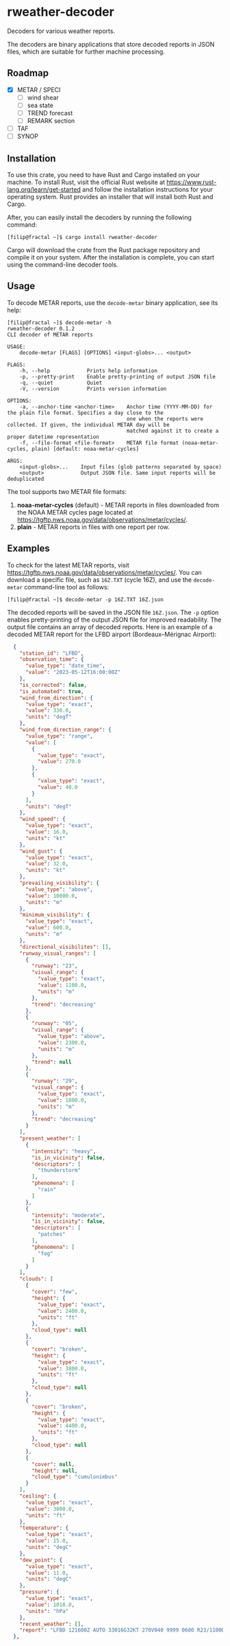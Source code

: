 # rweather-decoder

Decoders for various weather reports.

The decoders are binary applications that store decoded reports in JSON files, which are suitable for further machine processing.

## Roadmap

* [x] METAR / SPECI
  * [ ] wind shear
  * [ ] sea state
  * [ ] TREND forecast
  * [ ] REMARK section
* [ ] TAF
* [ ] SYNOP

## Installation

To use this crate, you need to have Rust and Cargo installed on your machine. To install Rust, visit the official Rust website at https://www.rust-lang.org/learn/get-started and follow the installation instructions for your operating system. Rust provides an installer that will install both Rust and Cargo.

After, you can easily install the decoders by running the following command:

```shell
[filip@fractal ~]$ cargo install rweather-decoder
```

Cargo will download the crate from the Rust package repository and compile it on your system. After the installation is complete, you can start using the command-line decoder tools.

## Usage

To decode METAR reports, use the `decode-metar` binary application, see its help:

```shell
[filip@fractal ~]$ decode-metar -h
rweather-decoder 0.1.2
CLI decoder of METAR reports

USAGE:
    decode-metar [FLAGS] [OPTIONS] <input-globs>... <output>

FLAGS:
    -h, --help            Prints help information
    -p, --pretty-print    Enable pretty-printing of output JSON file
    -q, --quiet           Quiet
    -V, --version         Prints version information

OPTIONS:
    -a, --anchor-time <anchor-time>    Anchor time (YYYY-MM-DD) for the plain file format. Specifies a day close to the
                                       one when the reports were collected. If given, the individual METAR day will be
                                       matched against it to create a proper datetime representation
    -f, --file-format <file-format>    METAR file format (noaa-metar-cycles, plain) [default: noaa-metar-cycles]

ARGS:
    <input-globs>...    Input files (glob patterns separated by space)
    <output>            Output JSON file. Same input reports will be deduplicated
```

The tool supports two METAR file formats:

1. **noaa-metar-cycles** (default) - METAR reports in files downloaded from the NOAA METAR cycles page located at https://tgftp.nws.noaa.gov/data/observations/metar/cycles/.
2. **plain** - METAR reports in files with one report per row.

## Examples

To check for the latest METAR reports, visit https://tgftp.nws.noaa.gov/data/observations/metar/cycles/. You can download a specific file, such as `16Z.TXT` (cycle 16Z), and use the `decode-metar` command-line tool as follows:

```shell
[filip@fractal ~]$ decode-metar -p 16Z.TXT 16Z.json
```

The decoded reports will be saved in the JSON file `16Z.json`. The `-p` option enables pretty-printing of the output JSON file for improved readability. The output file contains an array of decoded reports. Here is an example of a decoded METAR report for the LFBD airport (Bordeaux–Mérignac Airport):

```json
  {
    "station_id": "LFBD",
    "observation_time": {
      "value_type": "date_time",
      "value": "2023-05-12T16:00:00Z"
    },
    "is_corrected": false,
    "is_automated": true,
    "wind_from_direction": {
      "value_type": "exact",
      "value": 330.0,
      "units": "degT"
    },
    "wind_from_direction_range": {
      "value_type": "range",
      "value": [
        {
          "value_type": "exact",
          "value": 270.0
        },
        {
          "value_type": "exact",
          "value": 40.0
        }
      ],
      "units": "degT"
    },
    "wind_speed": {
      "value_type": "exact",
      "value": 16.0,
      "units": "kt"
    },
    "wind_gust": {
      "value_type": "exact",
      "value": 32.0,
      "units": "kt"
    },
    "prevailing_visibility": {
      "value_type": "above",
      "value": 10000.0,
      "units": "m"
    },
    "minimum_visibility": {
      "value_type": "exact",
      "value": 600.0,
      "units": "m"
    },
    "directional_visibilites": [],
    "runway_visual_ranges": [
      {
        "runway": "23",
        "visual_range": {
          "value_type": "exact",
          "value": 1100.0,
          "units": "m"
        },
        "trend": "decreasing"
      },
      {
        "runway": "05",
        "visual_range": {
          "value_type": "above",
          "value": 2300.0,
          "units": "m"
        },
        "trend": null
      },
      {
        "runway": "29",
        "visual_range": {
          "value_type": "exact",
          "value": 1800.0,
          "units": "m"
        },
        "trend": "decreasing"
      }
    ],
    "present_weather": [
      {
        "intensity": "heavy",
        "is_in_vicinity": false,
        "descriptors": [
          "thunderstorm"
        ],
        "phenomena": [
          "rain"
        ]
      },
      {
        "intensity": "moderate",
        "is_in_vicinity": false,
        "descriptors": [
          "patches"
        ],
        "phenomena": [
          "fog"
        ]
      }
    ],
    "clouds": [
      {
        "cover": "few",
        "height": {
          "value_type": "exact",
          "value": 2400.0,
          "units": "ft"
        },
        "cloud_type": null
      },
      {
        "cover": "broken",
        "height": {
          "value_type": "exact",
          "value": 3800.0,
          "units": "ft"
        },
        "cloud_type": null
      },
      {
        "cover": "broken",
        "height": {
          "value_type": "exact",
          "value": 4400.0,
          "units": "ft"
        },
        "cloud_type": null
      },
      {
        "cover": null,
        "height": null,
        "cloud_type": "cumulonimbus"
      }
    ],
    "ceiling": {
      "value_type": "exact",
      "value": 3800.0,
      "units": "ft"
    },
    "temperature": {
      "value_type": "exact",
      "value": 15.0,
      "units": "degC"
    },
    "dew_point": {
      "value_type": "exact",
      "value": 11.0,
      "units": "degC"
    },
    "pressure": {
      "value_type": "exact",
      "value": 1018.0,
      "units": "hPa"
    },
    "recent_weather": [],
    "report": "LFBD 121600Z AUTO 33016G32KT 270V040 9999 0600 R23/1100D R05/P2300 R29/1800D +TSRA BCFG FEW024/// BKN038/// BKN044/// ///CB 15/11 Q1018 TEMPO 3000 SHRA BKN010 SCT020CB BKN030TCU"
  },
```
